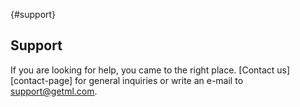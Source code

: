 [](){#support}
## Support

If you are looking for help, you came to the right place. [Contact us][contact-page] for general inquiries or write an e-mail to [support@getml.com](mailto:support@getml.com).
